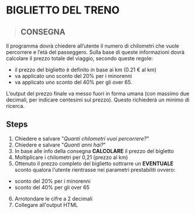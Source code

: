 BIGLIETTO DEL TRENO
===

>## CONSEGNA

Il programma dovrà chiedere all’utente il numero di chilometri che vuole percorrere e l’età del passeggero.
Sulla base di queste informazioni dovrà calcolare il prezzo totale del viaggio, secondo queste regole:

- il prezzo del biglietto è definito in base ai km (0.21 € al km)
- va applicato uno sconto del 20% per i minorenni
- va applicato uno sconto del 40% per gli over 65. 

L’output del prezzo finale va messo fuori in forma umana (con massimo due decimali, per indicare centesimi sul prezzo). Questo richiederà un minimo di ricerca.

## Steps
1. Chiedere e salvare "*Quanti chilometri vuoi percorrere?*"
2. Chiedere e salvare "*Quanti anni hai?*"
3. In base alle info della consegna __CALCOLARE__ il prezzo del bigletto 
4. Moltiplicare i chilometri per 0,21 (prezzo al km)
5. Ottenuto il prezzo completo del biglietto sottrarre un __EVENTUALE__  sconto qualora l'utente rientrasse nei parametri prestabiliti ovvero:
- sconto del 20% per i minorenni
- sconto del 40% per gli over 65
6. Arrotondare le cifre a 2 decimali 
7. Collegare all'output HTML

